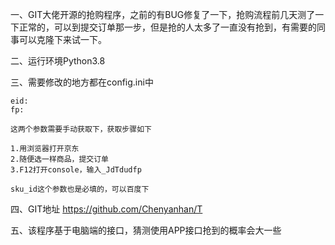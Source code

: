 一、GIT大佬开源的抢购程序，之前的有BUG修复了一下，抢购流程前几天测了一下正常的，可以到提交订单那一步，但是抢的人太多了一直没有抢到，有需要的同事可以克隆下来试一下。

二、运行环境Python3.8

三、需要修改的地方都在config.ini中

	eid:
	fp:

	这两个参数需要手动获取下，获取步骤如下

	1.用浏览器打开京东
	2.随便选一样商品，提交订单
	3.F12打开console，输入_JdTdudfp
	
	sku_id这个参数也是必填的，可以百度下

四、GIT地址 https://github.com/Chenyanhan/T

五、该程序基于电脑端的接口，猜测使用APP接口抢到的概率会大一些